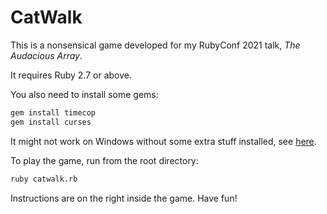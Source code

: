 # CatWalk

This is a nonsensical game developed for my RubyConf 2021 talk, _The Audacious Array_.

It requires Ruby 2.7 or above.

You also need to install some gems:

```sh
gem install timecop
gem install curses
```

It might not work on Windows without some extra stuff installed, see [here](https://gist.github.com/amcaplan/426a6bdf2f06c4fdb3d6d69136e35515#gistcomment-3532005).

To play the game, run from the root directory:

```sh
ruby catwalk.rb
```

Instructions are on the right inside the game. Have fun!
